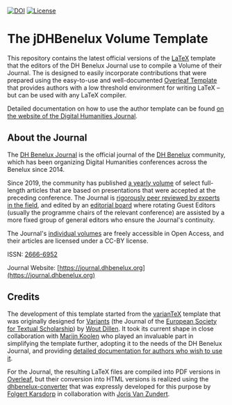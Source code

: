[![DOI](https://zenodo.org/badge/DOI/10.5281/zenodo.6523761.svg)](https://doi.org/10.5281/zenodo.6523761)
[![License](https://img.shields.io/github/license/DHBenelux/jDHBenelux-author-template)](https://github.com/DHBenelux/jDHBenelux-author-template/blob/main/LICENSE)

# The jDHBenelux Volume Template

This repository contains the latest official versions of the [LaTeX](https://www.latex-project.org) template that the editors of the DH Benelux Journal use to compile a Volume of their Journal. The is designed to easily incorporate contributions that were prepared using the easy-to-use and well-documented [Overleaf Template](https://www.overleaf.com/latex/templates/dh-benelux-journal-template/rcbfddyvmvpk) that provides authors with a low threshold environment for writing LaTeX – but can be used with any LaTeX compiler.

Detailed documentation on how to use the author template can be found [on the website of the Digital Humanities Journal](https://journal.dhbenelux.org/submission/preparing-the-final-version-of-your-manuscript/). 

## About the Journal

The [DH Benelux Journal](https://journal.dhbenelux.org) is the official journal of the [DH Benelux](https://dhbenelux.org) community, which has been organizing Digital Humanities conferences across the Benelux since 2014. 

Since 2019, the community has published [a yearly volume](https://journal.dhbenelux.org/volumes/) of select full-length articles that are based on presentations that were accepted at the preceding conference. The Journal is [rigorously peer reviewed by experts in the field](https://journal.dhbenelux.org/peer-review/), and edited by an [editorial board](https://journal.dhbenelux.org/editorial-board/) where rotating Guest Editors (usually the programme chairs of the relevant conference) are assisted by a more fixed group of general editors who ensure the Journal's continuity.

The Journal's [individual volumes]((https://journal.dhbenelux.org/volumes/)) are freely accessible in Open Access, and their articles are licensed under a CC-BY license. 

ISSN: [2666-6952](https://portal.issn.org/resource/ISSN/2666-6952#)

Journal Website: [https://journal.dhbenelux.org](https://journal.dhbenelux.org)

## Credits

The development of this template started from the [varianTeX](https://github.com/WoutDLN/varianTeX) template that was originally designed for [Variants](https://journals.openedition.org/variants/) (the Journal of the [European Society for Textual Scholarship](https://textualscholarship.eu)) by [Wout Dillen](https://github.com/WoutDLN). It took its current shape in close collaboration with [Marijn Koolen](https://github.com/marijnkoolen) who played an invaluable part in simplifying the template further, adopting it to the needs of the DH Benelux Journal, and providing [detailed documentation for authors who wish to use it](https://journal.dhbenelux.org/submission/preparing-the-final-version-of-your-manuscript/).

For the Journal, the resulting LaTeX files are compiled into PDF versions in [Overleaf](https://www.overleaf.com/), but their conversion into HTML versions is realized using the [dhbenelux-converter](https://github.com/fbkarsdorp/dhbenelux-converter) that was expressly developed for this purpose by [Folgert Karsdorp](https://github.com/fbkarsdorp) in collaboration with [Joris Van Zundert](https://github.com/jorisvanzundert). 
